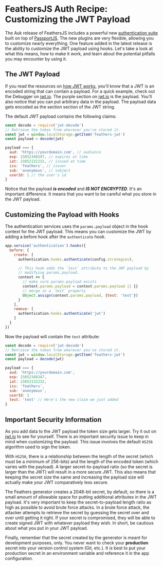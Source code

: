 # FeathersJS Auth Recipe: Customizing the JWT Payload

The Auk release of FeathersJS includes a powerful new [authentication suite](../../api/authentication/server.md) built on top of [PassportJS](http://www.passportjs.org/).  The new plugins are very flexible, allowing you to customize nearly everything.  One feature added in the latest release is the ability to customize the JWT payload using hooks.  Let's take a look at what this means, how to make it work, and learn about the potential pitfalls you may encounter by using it.

## The JWT Payload
If you read the resources on [how JWT works](./how-jwt-works.md), you'll know that a JWT is an encoded string that can contain a payload.  For a quick example, check out the Debugger on [jwt.io](https://jwt.io/).  The purple section on [jwt.io](https://jwt.io/) is the payload.  You'll also notice that you can put arbitrary data in the payload.  The payload data gets encoded as the section section of the JWT string.

The default JWT payload contains the following claims:

```js
const decode = require('jwt-decode')
// Retrieve the token from wherever you've stored it.
const jwt = window.localStorage.getItem('feathers-jwt')
const payload = decode(jwt)

payload === {
  aud: 'https://yourdomain.com', // audience
  exp: 23852348347, // expires at time
  iat: 23852132232, // issued at time
  iss: 'feathers', // issuer
  sub: 'anonymous', // subject
  userId: 1 // the user's id
}
```

Notice that the payload ***is encoded*** and ***IS NOT ENCRYPTED***.  It's an important difference.  It means that you want to be careful what you store in the JWT payload.

## Customizing the Payload with Hooks
The authentication services uses the `params.payload` object in the hook context for the JWT payload.  This means you can customize the JWT by adding a before hook after the `authenticate` hook.

```js
app.service('authentication').hooks({
  before: {
    create: [
      authentication.hooks.authenticate(config.strategies),

      // This hook adds the `test` attribute to the JWT payload by
      // modifying params.payload.
      context => {
        // make sure params.payload exists
        context.params.payload = context.params.payload || {}
        // merge in a `test` property
        Object.assign(context.params.payload, {test: 'test'})
      }
    ],
    remove: [
      authentication.hooks.authenticate('jwt')
    ]
  }
})
```

Now the payload will contain the `test` attribute:

```js
const decode = require('jwt-decode')
// Retrieve the token from wherever you've stored it.
const jwt = window.localStorage.getItem('feathers-jwt')
const payload = decode(jwt)

payload === {
  aud: 'https://yourdomain.com',
  exp: 23852348347,
  iat: 23852132232,
  iss: 'feathers',
  sub: 'anonymous',
  userId: 1
  test: 'test' // Here's the new claim we just added
}
```

## Important Security Information
As you add data to the JWT payload the token size gets larger.  Try it out on [jwt.io](https://jwt.io/) to see for yourself.   There is an important security issue to keep in mind when customizing the payload.  This issue involves the default `HS256` algorithm used to sign the token.

With `HS256`, there is a relationship between the length of the secret (which must be a minimum of 256-bits) and the length of the encoded token (which varies with the payload).  A larger secret-to-payload ratio (so the secret is larger than the JWT) will result in a more secure JWT.  This also means that keeping the secret size the same and increasing the payload size will actually make your JWT comparatively less secure.

The Feathers generator creates a 2048-bit secret, by default, so there is a small amount of allowable space for putting additional attributes in the JWT payload.  It's very important to keep the secret-to-payload length ratio as high as possible to avoid brute force attacks.  In a brute force attack, the attacker attempts to retrieve the secret by guessing the secret over and over until getting it right.  If your secret is compromised, they will be able to create signed JWT with whatever payload they wish.  In short, be cautious about what you put in your JWT payload.

Finally, remember that the secret created by the generator is meant for development purposes, only.  You never want to check your **production** secret into your version control system (Git, etc.).  It is best to put your production secret in an environment variable and reference it in the app configuration.
